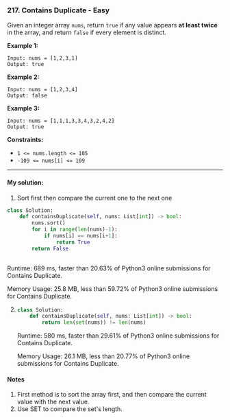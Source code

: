 ### 217. Contains Duplicate - Easy

Given an integer array `nums`, return `true` if any value appears **at least twice** in the array, and return `false` if every element is distinct.

 

**Example 1:**

```
Input: nums = [1,2,3,1]
Output: true
```

**Example 2:**

```
Input: nums = [1,2,3,4]
Output: false
```

**Example 3:**

```
Input: nums = [1,1,1,3,3,4,3,2,4,2]
Output: true
```

 

**Constraints:**

- `1 <= nums.length <= 105`
- `-109 <= nums[i] <= 109`

---
#### My solution:
1. Sort first then compare the current one to the next one

```python
class Solution:
    def containsDuplicate(self, nums: List[int]) -> bool:
        nums.sort()
        for i in range(len(nums)-1):
            if nums[i] == nums[i+1]: 
                return True
        return False
        
```
Runtime: 689 ms, faster than 20.63% of Python3 online submissions for Contains Duplicate.

Memory Usage: 25.8 MB, less than 59.72% of Python3 online submissions for Contains Duplicate.

2. ```python
   class Solution:
       def containsDuplicate(self, nums: List[int]) -> bool:
           return len(set(nums)) != len(nums)
   ```

   Runtime: 580 ms, faster than 29.61% of Python3 online submissions for Contains Duplicate.

   Memory Usage: 26.1 MB, less than 20.77% of Python3 online submissions for Contains Duplicate.

#### Notes

1. First method is to sort the array first, and then compare the current value with the next value.
2. Use SET to compare the set's length. 
